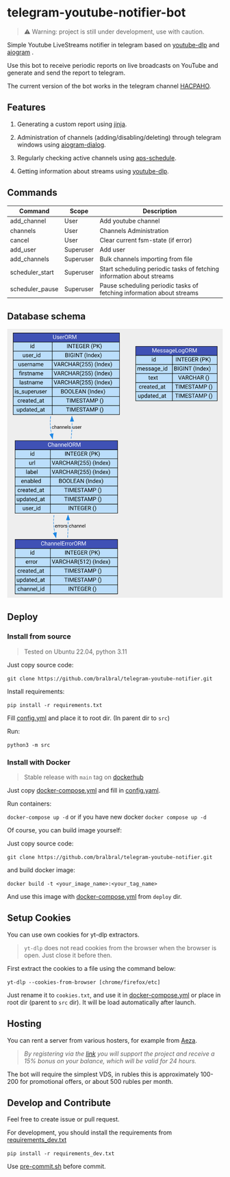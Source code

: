 # telegram-youtube-notifier-bot

> ⚠️ Warning: project is still under development, use with caution.

Simple Youtube LiveStreams notifier in telegram based on [youtube-dlp](https://github.com/yt-dlp/yt-dlp) and  [aiogram](https://github.com/aiogram/aiogram) .

Use this bot to receive periodic reports on live broadcasts on YouTube and generate and send the report to telegram. 

The current version of the bot works in the telegram channel [НАСРАНО](https://t.me/HACPAH1).

## Features

1. Generating a custom report using [jinja](https://github.com/pallets/jinja).

2. Administration of channels (adding/disabling/deleting) through telegram windows using [aiogram-dialog](https://github.com/Tishka17/aiogram_dialog).

3. Regularly checking active channels using [aps-schedule](https://github.com/agronholm/apscheduler).

4. Getting information about streams using [youtube-dlp](https://github.com/yt-dlp/yt-dlp).

## Commands

| Command         | Scope     | Description                                                          |
|-----------------|-----------|----------------------------------------------------------------------|
| add_channel     | User      | Add youtube channel                                                  |
| channels        | User      | Channels Administration                                              |
| cancel          | User      | Clear current fsm-state (if error)                                   |
| add_user        | Superuser | Add user                                                             |
| add_channels    | Superuser | Bulk channels importing from file                                    |
| scheduler_start | Superuser | Start scheduling periodic tasks of fetching information about streams |
| scheduler_pause | Superuser | Pause scheduling periodic tasks of fetching information about streams |

## Database schema

<img src="src/db/svg_schema/db-schema.svg">

## Deploy

### Install from source

> Tested on Ubuntu 22.04, python 3.11

Just copy source code:

`git clone https://github.com/bralbral/telegram-youtube-notifier.git`

Install requirements:

`pip install -r requirements.txt`

Fill [config.yml](./deploy/example.config.yaml) and place it to root dir. (In parent dir to `src`)

Run:

`python3 -m src`

### Install with Docker

> Stable release with `main` tag on [dockerhub](https://hub.docker.com/r/bral1488/telegram-youtube-notifier/tags)

Just copy [docker-compose.yml](./deploy/example.docker-compose.yml) and fill in  [config.yaml](./deploy/example.config.yaml).

Run containers:

`docker-compose up -d` or if you have new docker `docker compose up -d`

Of course, you can build image yourself:

Just copy source code:

`git clone https://github.com/bralbral/telegram-youtube-notifier.git`

and build docker image:

`docker build -t <your_image_name>:<your_tag_name>`

And use this image with [docker-compose.yml](./deploy/example.docker-compose.yml) from `deploy` dir.

## Setup Cookies

You can use own cookies for yt-dlp extractors.

> `yt-dlp` does not read cookies from the browser when the browser is open. Just close it before then.

First extract the cookies to a file using the command below:

`yt-dlp --cookies-from-browser [chrome/firefox/etc]`

Just rename it to `cookies.txt`, and use it in [docker-compose.yml](/deploy/example.docker-compose.yml) or place in root dir (parent to `src` dir).
It will be load automatically after launch.

## Hosting
You can rent a server from various hosters, for example from [Aeza](https://aeza.net/?ref=380831).

>*By registering via the [link](https://aeza.net/?ref=380831) you will support the project and receive a 15% bonus on your balance, which will be valid for 24 hours.*

The bot will require the simplest VDS, in rubles this is approximately 100-200 for promotional offers, or about 500 rubles per month.

## Develop and Contribute

Feel free to create issue or pull request.

For development, you should install the requirements from [requirements_dev.txt](./requirements_dev.txt)

`pip install -r requirements_dev.txt`

Use [pre-commit.sh](./pre-commit.sh) before commit.
